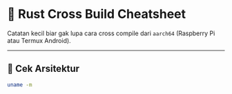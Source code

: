 # 🦀 Rust Cross Build Cheatsheet

Catatan kecil biar gak lupa cara cross compile dari `aarch64` (Raspberry Pi atau Termux Android).

---

## 🧰 Cek Arsitektur

```bash
uname -m
